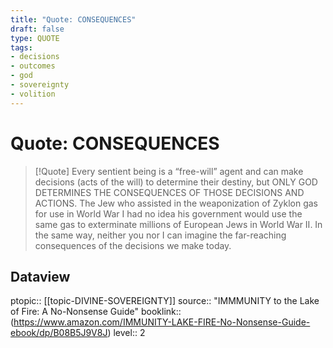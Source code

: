```yaml
---
title: "Quote: CONSEQUENCES"
draft: false
type: QUOTE
tags:
- decisions
- outcomes
- god
- sovereignty
- volition
---
```


# Quote: CONSEQUENCES
> [!Quote]
> Every sentient being is a “free-will” agent and can make decisions (acts of the will) to determine their destiny, but ONLY GOD DETERMINES THE CONSEQUENCES OF THOSE DECISIONS AND ACTIONS. The Jew who assisted in the weaponization of Zyklon gas for use in World War I had no idea his government would use the same gas to exterminate millions of European Jews in World War II. In the same way, neither you nor I can imagine the far-reaching consequences of the decisions we make today.

## Dataview
ptopic:: [[topic-DIVINE-SOVEREIGNTY]]
source:: "IMMMUNITY to the Lake of Fire: A No-Nonsense Guide"
booklink:: (https://www.amazon.com/IMMUNITY-LAKE-FIRE-No-Nonsense-Guide-ebook/dp/B08B5J9V8J)
level:: 2